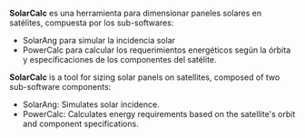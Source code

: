 **SolarCalc** es una herramienta para dimensionar paneles solares en satélites, compuesta por los sub-softwares:
- SolarAng para simular la incidencia solar
- PowerCalc para calcular los requerimientos energéticos según la órbita y especificaciones de los componentes del satélite.

**SolarCalc** is a tool for sizing solar panels on satellites, composed of two sub-software components:

- SolarAng: Simulates solar incidence.
- PowerCalc: Calculates energy requirements based on the satellite's orbit and component specifications.
